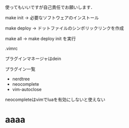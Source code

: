 使ってもいいですが自己責任でお願いします．

make init -> 必要なソフトウェアのインストール

make deploy -> ドットファイルのシンボリックリンクを作成

make all -> make deploy init を実行

.vimrc

プラグインマネージャはdein

プラグイン一覧
* nerdtree
* neocomplete
* vim-autoclose

neocompleteはvimでluaを有効にしないと使えない

# aaaa
